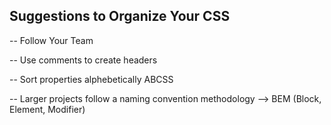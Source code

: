 ## Suggestions to Organize Your CSS

-- Follow Your Team

-- Use comments to create headers

-- Sort properties alphebetically ABCSS

-- Larger projects follow a naming convention methodology --> BEM (Block, Element, Modifier)

